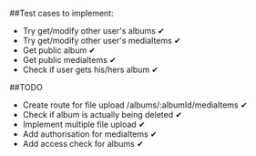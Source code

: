 ##Test cases to implement:
* Try get/modify other user's albums ✔
* Try get/modify other user's mediaItems ✔
* Get public album ✔
* Get public mediaItems ✔
* Check if user gets his/hers album ✔

##TODO
* Create route for file upload /albums/:albumId/mediaItems ✔
* Check if album is actually being deleted ✔
* Implement multiple file upload ✔
* Add authorisation for mediaItems ✔
* Add access check for albums ✔